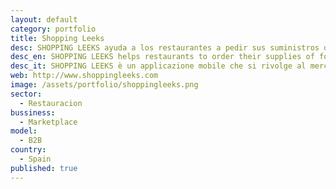 ```yaml
---
layout: default
category: portfolio
title: Shopping Leeks
desc: SHOPPING LEEKS ayuda a los restaurantes a pedir sus suministros de alimentos y bebidas a los distribuidores usando las aplicaciones móviles.
desc_en: SHOPPING LEEKS helps restaurants to order their supplies of food and beverages by using mobile applications.
desc_it: SHOPPING LEEKS è un applicazione mobile che si rivolge al mercato della ristorazione offrendo un servizio dedicato per la gestione delle ordinazioni
web: http://www.shoppingleeks.com
image: /assets/portfolio/shoppingleeks.png
sector: 
  - Restauracion
bussiness: 
  - Marketplace
model:
  - B2B
country: 
  - Spain
published: true
---
```


